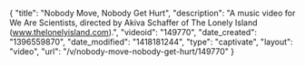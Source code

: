 {
    "title": "Nobody Move, Nobody Get Hurt",
    "description": "A music video for We Are Scientists, directed by Akiva Schaffer of The Lonely Island (www.thelonelyisland.com).",
    "videoid": "149770",
    "date_created": "1396559870",
    "date_modified": "1418181244",
    "type": "captivate",
    "layout": "video",
    "url": "\/v\/nobody-move-nobody-get-hurt\/149770"
}